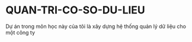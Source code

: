 # QUAN-TRI-CO-SO-DU-LIEU
Dự án trong môn học này của tôi là xây dựng hệ thống quản lý dữ liệu cho một công ty
